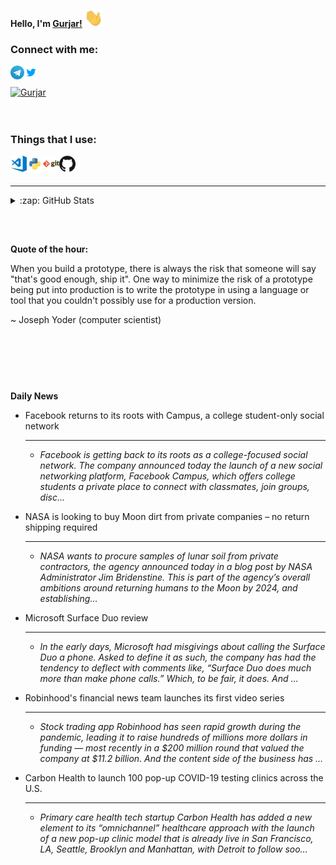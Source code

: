 #### Hello, I'm [Gurjar!](https://GurjarKing.github.io) <img src="https://raw.githubusercontent.com/ABSphreak/ABSphreak/master/gifs/Hi.gif" width="30px"></h2>


### Connect with me:

[<img align="left" alt="Gurjar | Telegram" width="22px" src="https://raw.githubusercontent.com/github/explore/80688e429a7d4ef2fca1e82350fe8e3517d3494d/topics/telegram/telegram.png" />][Telegram]
[<img align="left" alt="Gurjar | Twitter" width="22px" src="https://raw.githubusercontent.com/github/explore/80688e429a7d4ef2fca1e82350fe8e3517d3494d/topics/twitter/twitter.png" />][Twitter]
<br >
<br >
<a href="https://github.com/GurjarKing"><img src="https://komarev.com/ghpvc/?username=GurjarKing" alt="Gurjar" /></a> <br />
<br />
<br />
<!-- <br >

![](https://visitor-badge.glitch.me/badge?page_id=GurjarKing)

<br /> -->

### Things that I use:

[<img align="left" alt="Visual Studio Code" width="26px" src="https://raw.githubusercontent.com/github/explore/80688e429a7d4ef2fca1e82350fe8e3517d3494d/topics/visual-studio-code/visual-studio-code.png" />][VSCode]
[<img align="left" alt="Python" width="26px" src="https://raw.githubusercontent.com/github/explore/80688e429a7d4ef2fca1e82350fe8e3517d3494d/topics/python/python.png" />][Python]
[<img align="left" alt="Git" width="26px" src="https://raw.githubusercontent.com/github/explore/80688e429a7d4ef2fca1e82350fe8e3517d3494d/topics/git/git.png" />][Git]
[<img align="left" alt="GitHub" width="26px" src="https://raw.githubusercontent.com/github/explore/78df643247d429f6cc873026c0622819ad797942/topics/github/github.png" />][Github]

<br />
<br />

---
<details>
  <summary>:zap: GitHub Stats</summary>

<img align="left" alt="Gurjar's Github Stats" src="https://github-readme-stats.vercel.app/api?username=GurjarKing&show_icons=true&hide_border=true&count_private=true&include_all_commit=true&theme=algolia" />

</details>

<!-- ### 🔔 My latest tweet
<a href="https://twitter.com/Gurjar_King43" target="_blank">
	<img src="https://github.com/GurjarKing/GurjarKing/raw/master/tweet.png" width="70%" align="center" alt="Click to view on Twitter" title="My latest tweet, as an image"/>
</a> -->
<br>

<pre>

</pre>

**Quote of the hour:**

When you build a prototype, there is always the risk that someone will say "that's good enough, ship it". One way to minimize the risk of a prototype being put into production is to write the prototype in using a language or tool that you couldn't possibly use for a production version.

~ Joseph Yoder (computer scientist)
<pre>

</pre>
<br>
<pre>


</pre>
<strong>Daily News</strong>
  
  - Facebook returns to its roots with Campus, a college student-only social network
     <hr/>
     
      - *Facebook is getting back to its roots as a college-focused social network. The company announced today the launch of a new social networking platform, Facebook Campus, which offers college students a private place to connect with classmates, join groups, disc…*
     
  - NASA is looking to buy Moon dirt from private companies – no return shipping required
      <hr/>
      
      - *NASA wants to procure samples of lunar soil from private contractors, the agency announced today in a blog post by NASA Administrator Jim Bridenstine. This is part of the agency’s overall ambitions around returning humans to the Moon by 2024, and establishing…*
      
  - Microsoft Surface Duo review
      <hr/>
      
      - *In the early days, Microsoft had misgivings about calling the Surface Duo a phone. Asked to define it as such, the company has had the tendency to deflect with comments like, “Surface Duo does much more than make phone calls.” Which, to be fair, it does. And …*
      
  - Robinhood's financial news team launches its first video series
      <hr/>
      
      - *Stock trading app Robinhood has seen rapid growth during the pandemic, leading it to raise hundreds of millions more dollars in funding — most recently in a $200 million round that valued the company at $11.2 billion. And the content side of the business has …*
       
  - Carbon Health to launch 100 pop-up COVID-19 testing clinics across the U.S.
      <hr/>
       
       - *Primary care health tech startup Carbon Health has added a new element to its “omnichannel” healthcare approach with the launch of a new pop-up clinic model that is already live in San Francisco, LA, Seattle, Brooklyn and Manhattan, with Detroit to follow soo…*
      

<br />

[VSCode]: https://code.visualstudio.com/
[Python]: https://www.python.org/
[Git]: https://git-scm.com/
[Github]: https://github.com/
[Telegram]: https://t.me/Gurjar_King/
[Twitter]: https://twitter.com/Gurjar_King43/
